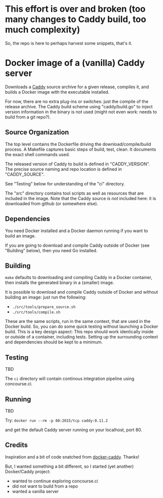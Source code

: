 # This effort is over and broken (too many changes to Caddy build, too much complexity)

So, the repo is here to perhaps harvest some snippets, that's it.

# Docker image of a (vanilla) Caddy server

Downloads a [Caddy](https://caddyserver.com/) source archive for a given release, compiles it, and builds
a Docker image with the executable installed.

For now, there are no extra plug-ins or switches: just the compile of the release archive.  The
Caddy build scheme using "caddy/build.go" to inject version information in the binary is not
used (might not even work: needs to build from a git repo?).

## Source Organization

The top level contains the Dockerfile driving the download/compile/build process.  A Makefile
captures basic steps of build, test, clean. It documents the exact shell commands used.

The released version of Caddy to build is defined in "CADDY_VERSION".
The precise source naming and repo location is defined in "CADDY_SOURCE".

See "Testing" below for understanding of the "ci" directory.

The "src" directory contains tool scripts as well as resources that are included in the image.
Note that the Caddy source *is not* included here: it is downloaded from github (or somewhere else).

## Dependencies

You need Docker installed and a Docker daemon running if you want to build an image.

If you are going to download and compile Caddy outside of Docker (see "Building" below), then you need Go installed.

## Building

`make` defaults to downloading and compiling Caddy in a Docker container, then installs the generated
binary in a (smaller) image.

It is possible to download and compile Caddy outside of Docker and without building an image: just
run the following:

- `./src/tools/prepare_source.sh`
- `./src/tools/compile.sh`

These are the same scripts, run in the same context, that are used in the Docker build.  So, you can do
some quick testing without launching a Docker build.  This is a key design aspect: This
repo should work identically inside or outside of a container, including tests.  Setting up the
surrounding context and dependencies should be kept to a minimum.

## Testing

TBD

The `ci` directory will contain continous integration pipeline using concourse.ci.

## Running

TBD

Try: `docker run --rm -p 80:2015/tcp caddy:0.11.2`

and get the default Caddy server running on your localhost, port 80.

## Credits

Inspiration and a bit of code snatched from [docker-caddy](https://github.com/jumanjihouse/docker-caddy). Thanks!

But, I wanted something a bit different, so I started (yet another) Docker/Caddy project:

- wanted to continue exploring concourse.ci
- did not want to build from a repo
- wanted a vanilla server
